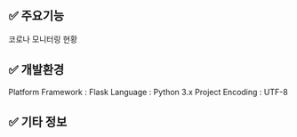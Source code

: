## ✅ 주요기능
코로나 모니터링 현황
## ✅ 개발환경
Platform
Framework : Flask
Language : Python 3.x
Project Encoding : UTF-8
## ✅ 기타 정보
